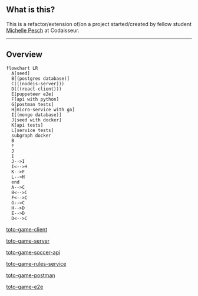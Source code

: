 ## What is this?

This is a refactor/extension of/on a project started/created by fellow student [Michelle Pesch](https://github.com/mipes4/sportsbetting_fe) at Codaisseur.

---

## Overview

```mermaid
flowchart LR
  A[seed]
  B[(postgres database)]
  C(((nodejs-server)))
  D(((react-client)))
  E[puppeteer e2e]
  F[api with python]
  G[postman tests]
  H[micro-service with go]
  I[(mongo database)]
  J[seed with docker]
  K[api tests]
  L[service tests]
  subgraph docker
  B
  F
  J
  I
  J-->I
  I<-->H
  K-->F
  L-->H
  end
  A-->C
  B<-->C
  F<-->C
  G-->C
  H-->D
  E-->D
  D<-->C
```

[toto-game-client](https://github.com/willemverbuyst/toto-game-client)

[toto-game-server](https://github.com/willemverbuyst/toto-game-server)

[toto-game-soccer-api](https://github.com/willemverbuyst/toto-game-soccer-api)

[toto-game-rules-service](https://github.com/willemverbuyst/toto-game-soccer-api)

[toto-game-postman](https://github.com/willemverbuyst/toto-game-postman)

[toto-game-e2e](https://github.com/willemverbuyst/toto-game-e2e)
